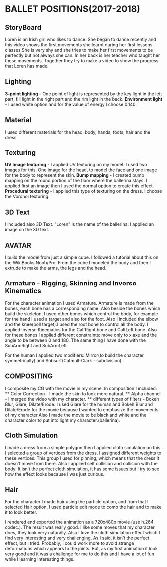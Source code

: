 # BALLET POSITIONS(2017-2018)


## StoryBoard
  Loren is an Irish girl who likes to dance. She began to dance recently and this video shows the first movements she learnt during her first lessons classes.She is very shy and she tries to make her first movements to be perfectly but not always she can. In her back is her teacher who taught her these movements. Together they try to make a video to show the progress that Loren has made.


## Lighting
  **3-point lighting** - One point of light is represented by the key light in the left part, fill light in the right part and the rim light in the back.
  **Environment light** - I used white option and for the value of energy I choose 0.140.


## Material 
  I used different materials for the head, body, hands, foots, hair and the dress.


## Texturing
  **UV Image texturing** - I applied UV texturing on my model. I used two images for this. One image for the head, to model the face and one image for the body to represent the skin.
  **Bump mapping** - I created bump mapping on the round portion of the floor where the ballerina stays. I applied first an image then I used the normal option to create this effect.
  **Procedural texturing** - I applied this type of texturing on the dress. I choose the Voronoi texturing.


## 3D Text 
 I included also 3D Text. "Loren" is the name of the ballerina. I applied an image on the 3D text.


## AVATAR
  I build the model from just a simple cube. I followed a tutorial about this on the WikiBooks Noob/Pro. From the cube I modeled the body and then I extrude to make the arms, the legs and the head. 


## Armature - Rigging, Skinning and Inverse Kinematics
  For the character animation I used Armature. Armature is made from the bones, each bone has a corresponding name. Also beside the bones which build the skeleton, I used other bones which control the body, for example for the hand I used a target and also for the foot. Also I included the elbow and the knee(poll target).I used the root bone to control all the body. I applied Inverse Kinematics for the CalfRight bone and CalfLeft bone .Also for these bones I applied different constraints: move only to x axe and the angle to be between 0 and 180. The same thing I have done with the SubArmRight and SubArmLeft.


  For the human I applied two modifiers: Mirror(to build the character symmetrically)  and Subsurf(Catmull-Clark - subdivision).


## COMPOSITING
  I composite my CG with the movie in my scene. In composition I included: 
    ** Color Correction - I made the skin to look more natural.
    ** Alpha channel - I merged the video with my character.
    ** different types of filters - Bokeh Blur, Glare, Dilate/Erode. I used Glare for the human and Bokeh Blur and Dilate/Erode for the movie because I wanted to emphasize the movements of my character.Also I made the movie to be black and white and the character color to put into light my character.(ballerina). 


## Cloth Simulation 
  I made a dress from a simple polygon then I applied cloth simulation on this. I selected a group of vertices from the dress, I assigned different weights to these vertices. This group I used for pinning, which means that the dress it doesn’t move from there. Also I applied self collision and collision with the body. It isn’t the perfect cloth simulation, it has some issues but I try to see how the effect looks because I was just curious. 


## Hair 
  For the character I made hair using the particle option, and from that I selected Hair option. I used particle edit mode to comb the hair and to make it to look better.

  I rendered end exported the animation as a 720x480p movie (use h.264 codec.). The result was really good. I like some moves that my character does, they look very naturally. Also I love the cloth simulation effect which I find very interesting and very challenging. As I said, it isn’t the perfect effect, but I tried. Probably, I could work more to avoid strange deformations which appears to the joints. But, as my first animation it look very good and it was a challenge for me to do this and I have a lot of fun while I learning interesting things.
